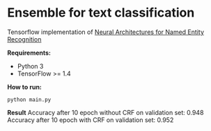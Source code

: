 # Ensemble for text classification  
 
Tensorflow implementation of [Neural Architectures for Named Entity Recognition](https://arxiv.org/abs/1603.01360)

**Requirements:**  

* Python 3  
* TensorFlow >= 1.4  


**How to run:**  
  ```
  python main.py
  ```

**Result**
Accuracy after 10 epoch without CRF on validation set: 0.948
Accuracy after 10 epoch with CRF on validation set: 0.952